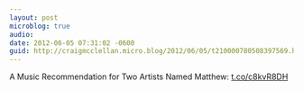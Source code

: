 ```yaml
---
layout: post
microblog: true
audio: 
date: 2012-06-05 07:31:02 -0600
guid: http://craigmcclellan.micro.blog/2012/06/05/t210000780508397569.html
---
```

A Music Recommendation for Two Artists Named Matthew: [t.co/c8kvR8DH](http://t.co/c8kvR8DH)
